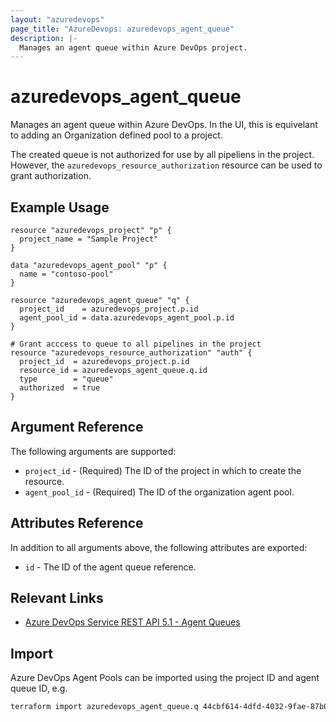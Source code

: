```yaml
---
layout: "azuredevops"
page_title: "AzureDevops: azuredevops_agent_queue"
description: |-
  Manages an agent queue within Azure DevOps project.
---
```


# azuredevops_agent_queue

Manages an agent queue within Azure DevOps. In the UI, this is equivelant to adding an
Organization defined pool to a project.

The created queue is not authorized for use by all pipeliens in the project. However,
the `azuredevops_resource_authorization` resource can be used to grant authorization.

## Example Usage

```hcl
resource "azuredevops_project" "p" {
  project_name = "Sample Project"
}

data "azuredevops_agent_pool" "p" {
  name = "contoso-pool"
}

resource "azuredevops_agent_queue" "q" {
  project_id    = azuredevops_project.p.id
  agent_pool_id = data.azuredevops_agent_pool.p.id
}

# Grant acccess to queue to all pipelines in the project
resource "azuredevops_resource_authorization" "auth" {
  project_id  = azuredevops_project.p.id
  resource_id = azuredevops_agent_queue.q.id
  type        = "queue"
  authorized  = true
}
```

## Argument Reference

The following arguments are supported:

- `project_id` - (Required) The ID of the project in which to create the resource.
- `agent_pool_id` - (Required) The ID of the organization agent pool.

## Attributes Reference

In addition to all arguments above, the following attributes are exported:

- `id` - The ID of the agent queue reference.

## Relevant Links

- [Azure DevOps Service REST API 5.1 - Agent Queues](https://docs.microsoft.com/en-us/rest/api/azure/devops/distributedtask/queues?view=azure-devops-rest-5.1)

## Import

Azure DevOps Agent Pools can be imported using the project ID and agent queue ID, e.g.

```sh
terraform import azuredevops_agent_queue.q 44cbf614-4dfd-4032-9fae-87b0da3bec30/1381
```
